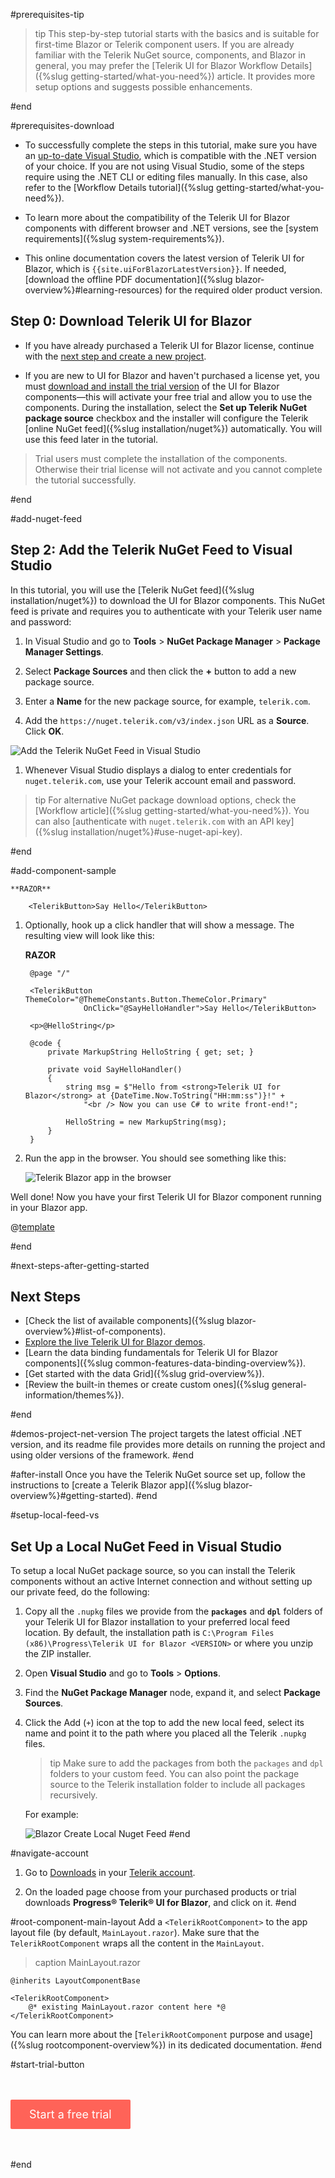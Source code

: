 #prerequisites-tip
>tip This step-by-step tutorial starts with the basics and is suitable for first-time Blazor or Telerik component users. If you are already familiar with the Telerik NuGet source, components, and Blazor in general, you may prefer the [Telerik UI for Blazor Workflow Details]({%slug getting-started/what-you-need%}) article. It provides more setup options and suggests possible enhancements.

#end

#prerequisites-download

* To successfully complete the steps in this tutorial, make sure you have an <a href="https://visualstudio.microsoft.com/vs/" target="_blank">up-to-date Visual Studio</a>, which is compatible with the .NET version of your choice. If you are not using Visual Studio, some of the steps require using the .NET CLI or editing files manually. In this case, also refer to the [Workflow Details tutorial]({%slug getting-started/what-you-need%}).

* To learn more about the compatibility of the Telerik UI for Blazor components with different browser and .NET versions, see the [system requirements]({%slug system-requirements%}).

* This online documentation covers the latest version of Telerik UI for Blazor, which is `{{site.uiForBlazorLatestVersion}}`. If needed, [download the offline PDF documentation]({%slug blazor-overview%}#learning-resources) for the required older product version.

## Step 0: Download Telerik UI for Blazor

* If you have already purchased a Telerik UI for Blazor license, continue with the [next step and create a new project](#step-1-create-a-new-project).

* If you are new to UI for Blazor and haven't purchased a license yet, you must <a href="https://www.telerik.com/download-trial-file/v2-b/ui-for-blazor" target="_blank">download and install the trial version</a> of the UI for Blazor components&mdash;this will activate your free trial and allow you to use the components. During the installation, select the **Set up Telerik NuGet package source** checkbox and the installer will configure the Telerik [online NuGet feed]({%slug installation/nuget%}) automatically. You will use this feed later in the tutorial. 

>Trial users must complete the installation of the components. Otherwise their trial license will not activate and you cannot complete the tutorial successfully.

#end


#add-nuget-feed
## Step 2: Add the Telerik NuGet Feed to Visual Studio

In this tutorial, you will use the [Telerik NuGet feed]({%slug installation/nuget%}) to download the UI for Blazor components. This NuGet feed is private and requires you to authenticate with your Telerik user name and password:

1. In Visual Studio and go to **Tools** > **NuGet Package Manager** > **Package Manager Settings**.

1. Select **Package Sources** and then click the **+** button to add a new package source.

1. Enter a **Name** for the new package source, for example, `telerik.com`.

1. Add the `https://nuget.telerik.com/v3/index.json` URL as a **Source**. Click **OK**.

  ![Add the Telerik NuGet Feed in Visual Studio](images/telerik-nuget-feed.png)

1. Whenever Visual Studio displays a dialog to enter credentials for `nuget.telerik.com`, use your Telerik account email and password.

>tip For alternative NuGet package download options, check the [Workflow article]({%slug getting-started/what-you-need%}). You can also [authenticate with `nuget.telerik.com` with an API key]({%slug installation/nuget%}#use-nuget-api-key).

#end


#add-component-sample

    **RAZOR**
    
        <TelerikButton>Say Hello</TelerikButton>
        
1. Optionally, hook up a click handler that will show a message. The resulting view will look like this:

    **RAZOR**
    
        @page "/"
        
        <TelerikButton ThemeColor="@ThemeConstants.Button.ThemeColor.Primary"
                    OnClick="@SayHelloHandler">Say Hello</TelerikButton>

        <p>@HelloString</p>

        @code {
            private MarkupString HelloString { get; set; }

            private void SayHelloHandler()
            {
                string msg = $"Hello from <strong>Telerik UI for Blazor</strong> at {DateTime.Now.ToString("HH:mm:ss")}!" +
                    "<br /> Now you can use C# to write front-end!";

                HelloString = new MarkupString(msg);
            }
        }

1. Run the app in the browser. You should see something like this:

    ![Telerik Blazor app in the browser](images/blazor-app-in-browser.png)

Well done! Now you have your first Telerik UI for Blazor component running in your Blazor app.

@[template](/_contentTemplates/common/get-started.md#next-steps-after-getting-started)

#end

#next-steps-after-getting-started
## Next Steps

* [Check the list of available components]({%slug blazor-overview%}#list-of-components).
* [Explore the live Telerik UI for Blazor demos](https://demos.telerik.com/blazor-ui/).
* [Learn the data binding fundamentals for Telerik UI for Blazor components]({%slug common-features-data-binding-overview%}).
* [Get started with the data Grid]({%slug grid-overview%}).
* [Review the built-in themes or create custom ones]({%slug general-information/themes%}).

#end

#demos-project-net-version
 The project targets the latest official .NET version, and its readme file provides more details on running the project and using older versions of the framework.
#end


#after-install
Once you have the Telerik NuGet source set up, follow the instructions to [create a Telerik Blazor app]({%slug blazor-overview%}#getting-started).
#end

#setup-local-feed-vs
## Set Up a Local NuGet Feed in Visual Studio

To setup a local NuGet package source, so you can install the Telerik components without an active Internet connection and without setting up our private feed, do the following:

1. Copy all the `.nupkg` files we provide from the **`packages`** and **`dpl`** folders of your Telerik UI for Blazor installation to your preferred local feed location. By default, the installation path is `C:\Program Files (x86)\Progress\Telerik UI for Blazor <VERSION>` or where you unzip the ZIP installer.

1. Open **Visual Studio** and go to **Tools** > **Options**.

1. Find the **NuGet Package Manager** node, expand it, and select **Package Sources**.

1. Click the Add (`+`) icon at the top to add the new local feed, select its name and point it to the path where you placed all the Telerik `.nupkg` files.

    >tip Make sure to add the packages from both the `packages` and `dpl` folders to your custom feed. You can also point the package source to the Telerik installation folder to include all packages recursively.

    For example:

    ![Blazor Create Local Nuget Feed](images/create-local-nuget-feed.png)
#end


#navigate-account
1. Go to [Downloads](https://www.telerik.com/account/downloads) in your [Telerik account](https://www.telerik.com/account/).

1. On the loaded page choose from your purchased products or trial downloads **Progress® Telerik® UI for Blazor**, and click on it.
#end


#root-component-main-layout
Add a `<TelerikRootComponent>` to the app layout file (by default, `MainLayout.razor`). Make sure that the `TelerikRootComponent` wraps all the content in the `MainLayout`.

>caption MainLayout.razor

<div class="skip-repl"></div>

````CSHTML
@inherits LayoutComponentBase

<TelerikRootComponent>
    @* existing MainLayout.razor content here *@
</TelerikRootComponent>
````

You can learn more about the [`TelerikRootComponent` purpose and usage]({%slug rootcomponent-overview%}) in its dedicated documentation.
#end


#start-trial-button
<div class="justify-content-center text-center try-button">
    <a class="button" href="https://www.telerik.com/download-trial-file/v2/ui-for-blazor" target="_blank">Start a free trial</a>
</div>

<style>
.try-button {
    margin-top: 3rem;
    margin-bottom: 3rem;
}
.try-button .button {
    display: inline-block;
    font-size: 18px;
    color: #ffffff;
    background-color: #ff6358;
    border-radius: 2px;
    transition: color .2s ease,background-color .2s ease;
    text-decoration: none;
    padding: 10px 30px 10px 30px;
    line-height: 1.5em;
    height: auto;
}

.try-button .button:hover {
    color: #ffffff;
    background-color: #e74b3c;
}
</style>
#end
